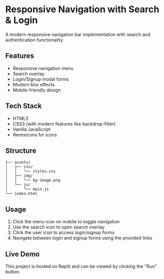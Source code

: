 
# Responsive Navigation with Search & Login

A modern responsive navigation bar implementation with search and authentication functionality.

## Features

- Responsive navigation menu
- Search overlay
- Login/Signup modal forms
- Modern blur effects
- Mobile-friendly design

## Tech Stack

- HTML5
- CSS3 (with modern features like backdrop-filter)
- Vanilla JavaScript
- Remixicons for icons

## Structure

```
├── assets/
│   ├── css/
│   │   └── styles.css
│   ├── img/
│   │   └── bg-image.png
│   └── js/
│       └── main.js
└── index.html
```

## Usage

1. Click the menu icon on mobile to toggle navigation
2. Use the search icon to open search overlay
3. Click the user icon to access login/signup forms
4. Navigate between login and signup forms using the provided links

## Live Demo

This project is hosted on Replit and can be viewed by clicking the "Run" button.
